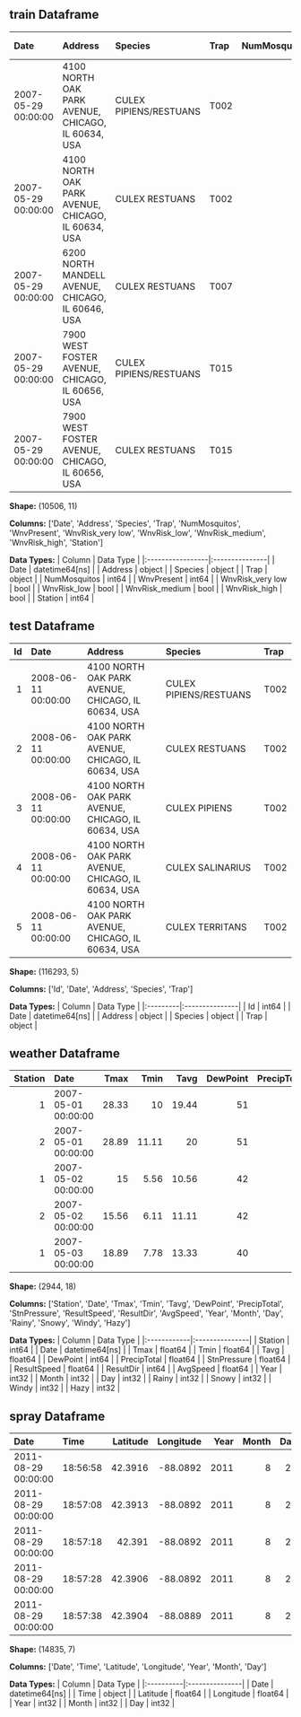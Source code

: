 ## train Dataframe
| Date                | Address                                            | Species                | Trap   |   NumMosquitos |   WnvPresent | WnvRisk_very low   | WnvRisk_low   | WnvRisk_medium   | WnvRisk_high   |   Station |
|:--------------------|:---------------------------------------------------|:-----------------------|:-------|---------------:|-------------:|:-------------------|:--------------|:-----------------|:---------------|----------:|
| 2007-05-29 00:00:00 | 4100 NORTH OAK PARK AVENUE, CHICAGO, IL 60634, USA | CULEX PIPIENS/RESTUANS | T002   |              1 |            0 | False              | False         | False            | True           |         1 |
| 2007-05-29 00:00:00 | 4100 NORTH OAK PARK AVENUE, CHICAGO, IL 60634, USA | CULEX RESTUANS         | T002   |              1 |            0 | False              | False         | False            | True           |         1 |
| 2007-05-29 00:00:00 | 6200 NORTH MANDELL AVENUE, CHICAGO, IL 60646, USA  | CULEX RESTUANS         | T007   |              1 |            0 | True               | False         | False            | False          |         1 |
| 2007-05-29 00:00:00 | 7900 WEST FOSTER AVENUE, CHICAGO, IL 60656, USA    | CULEX PIPIENS/RESTUANS | T015   |              1 |            0 | False              | True          | False            | False          |         1 |
| 2007-05-29 00:00:00 | 7900 WEST FOSTER AVENUE, CHICAGO, IL 60656, USA    | CULEX RESTUANS         | T015   |              4 |            0 | False              | True          | False            | False          |         1 |

**Shape:** (10506, 11)


**Columns:** ['Date', 'Address', 'Species', 'Trap', 'NumMosquitos', 'WnvPresent', 'WnvRisk_very low', 'WnvRisk_low', 'WnvRisk_medium', 'WnvRisk_high', 'Station']


**Data Types:**
| Column           | Data Type      |
|:-----------------|:---------------|
| Date             | datetime64[ns] |
| Address          | object         |
| Species          | object         |
| Trap             | object         |
| NumMosquitos     | int64          |
| WnvPresent       | int64          |
| WnvRisk_very low | bool           |
| WnvRisk_low      | bool           |
| WnvRisk_medium   | bool           |
| WnvRisk_high     | bool           |
| Station          | int64          |

## test Dataframe
|   Id | Date                | Address                                            | Species                | Trap   |
|-----:|:--------------------|:---------------------------------------------------|:-----------------------|:-------|
|    1 | 2008-06-11 00:00:00 | 4100 NORTH OAK PARK AVENUE, CHICAGO, IL 60634, USA | CULEX PIPIENS/RESTUANS | T002   |
|    2 | 2008-06-11 00:00:00 | 4100 NORTH OAK PARK AVENUE, CHICAGO, IL 60634, USA | CULEX RESTUANS         | T002   |
|    3 | 2008-06-11 00:00:00 | 4100 NORTH OAK PARK AVENUE, CHICAGO, IL 60634, USA | CULEX PIPIENS          | T002   |
|    4 | 2008-06-11 00:00:00 | 4100 NORTH OAK PARK AVENUE, CHICAGO, IL 60634, USA | CULEX SALINARIUS       | T002   |
|    5 | 2008-06-11 00:00:00 | 4100 NORTH OAK PARK AVENUE, CHICAGO, IL 60634, USA | CULEX TERRITANS        | T002   |

**Shape:** (116293, 5)


**Columns:** ['Id', 'Date', 'Address', 'Species', 'Trap']


**Data Types:**
| Column   | Data Type      |
|:---------|:---------------|
| Id       | int64          |
| Date     | datetime64[ns] |
| Address  | object         |
| Species  | object         |
| Trap     | object         |

## weather Dataframe
|   Station | Date                |   Tmax |   Tmin |   Tavg |   DewPoint |   PrecipTotal |   StnPressure |   ResultSpeed |   ResultDir |   AvgSpeed |   Year |   Month |   Day |   Rainy |   Snowy |   Windy |   Hazy |
|----------:|:--------------------|-------:|-------:|-------:|-----------:|--------------:|--------------:|--------------:|------------:|-----------:|-------:|--------:|------:|--------:|--------:|--------:|-------:|
|         1 | 2007-05-01 00:00:00 |  28.33 |  10    |  19.44 |         51 |             0 |        985.44 |          2.74 |          27 |      14.81 |   2007 |       5 |     1 |       0 |       0 |       0 |      0 |
|         2 | 2007-05-01 00:00:00 |  28.89 |  11.11 |  20    |         51 |             0 |        988.15 |          4.35 |          25 |      15.45 |   2007 |       5 |     1 |       0 |       0 |       0 |      0 |
|         1 | 2007-05-02 00:00:00 |  15    |   5.56 |  10.56 |         42 |             0 |        994.92 |         20.92 |           4 |      21.57 |   2007 |       5 |     2 |       0 |       0 |       0 |      1 |
|         2 | 2007-05-02 00:00:00 |  15.56 |   6.11 |  11.11 |         42 |             0 |        996.95 |         21.4  |           2 |      21.57 |   2007 |       5 |     2 |       0 |       0 |       0 |      1 |
|         1 | 2007-05-03 00:00:00 |  18.89 |   7.78 |  13.33 |         40 |             0 |        995.26 |         18.83 |           7 |      19.15 |   2007 |       5 |     3 |       0 |       0 |       0 |      0 |

**Shape:** (2944, 18)


**Columns:** ['Station', 'Date', 'Tmax', 'Tmin', 'Tavg', 'DewPoint', 'PrecipTotal', 'StnPressure', 'ResultSpeed', 'ResultDir', 'AvgSpeed', 'Year', 'Month', 'Day', 'Rainy', 'Snowy', 'Windy', 'Hazy']


**Data Types:**
| Column      | Data Type      |
|:------------|:---------------|
| Station     | int64          |
| Date        | datetime64[ns] |
| Tmax        | float64        |
| Tmin        | float64        |
| Tavg        | float64        |
| DewPoint    | int64          |
| PrecipTotal | float64        |
| StnPressure | float64        |
| ResultSpeed | float64        |
| ResultDir   | int64          |
| AvgSpeed    | float64        |
| Year        | int32          |
| Month       | int32          |
| Day         | int32          |
| Rainy       | int32          |
| Snowy       | int32          |
| Windy       | int32          |
| Hazy        | int32          |

## spray Dataframe
| Date                | Time     |   Latitude |   Longitude |   Year |   Month |   Day |
|:--------------------|:---------|-----------:|------------:|-------:|--------:|------:|
| 2011-08-29 00:00:00 | 18:56:58 |    42.3916 |    -88.0892 |   2011 |       8 |    29 |
| 2011-08-29 00:00:00 | 18:57:08 |    42.3913 |    -88.0892 |   2011 |       8 |    29 |
| 2011-08-29 00:00:00 | 18:57:18 |    42.391  |    -88.0892 |   2011 |       8 |    29 |
| 2011-08-29 00:00:00 | 18:57:28 |    42.3906 |    -88.0892 |   2011 |       8 |    29 |
| 2011-08-29 00:00:00 | 18:57:38 |    42.3904 |    -88.0889 |   2011 |       8 |    29 |

**Shape:** (14835, 7)


**Columns:** ['Date', 'Time', 'Latitude', 'Longitude', 'Year', 'Month', 'Day']


**Data Types:**
| Column    | Data Type      |
|:----------|:---------------|
| Date      | datetime64[ns] |
| Time      | object         |
| Latitude  | float64        |
| Longitude | float64        |
| Year      | int32          |
| Month     | int32          |
| Day       | int32          |


